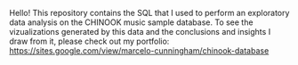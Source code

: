 Hello! This repository contains the SQL that I used to perform an exploratory data analysis on the CHINOOK music sample database. To see the vizualizations generated by this data and the conclusions and insights I draw from it, please check out my portfolio: https://sites.google.com/view/marcelo-cunningham/chinook-database

